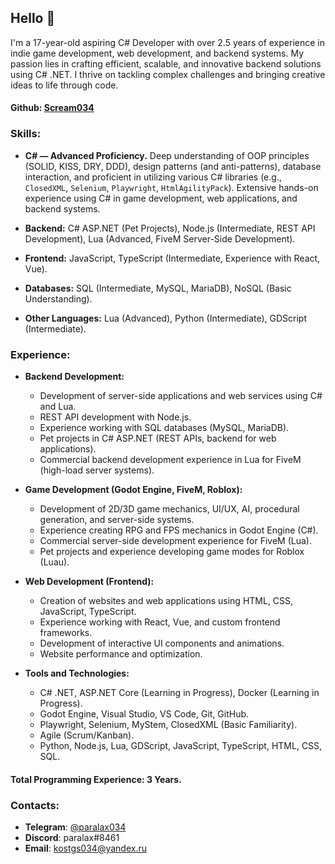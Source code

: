 ## Hello 👋

I'm a 17-year-old aspiring C# Developer with over 2.5 years of experience in indie game development, web development, and backend systems. My passion lies in crafting efficient, scalable, and innovative backend solutions using C# .NET. I thrive on tackling complex challenges and bringing creative ideas to life through code.

#### Github: [Scream034](https://github.com/Scream034)

### Skills:

- **C# — Advanced Proficiency.**  Deep understanding of OOP principles (SOLID, KISS, DRY, DDD), design patterns (and anti-patterns), database interaction, and proficient in utilizing various C# libraries (e.g., `ClosedXML`, `Selenium`, `Playwright`, `HtmlAgilityPack`).  Extensive hands-on experience using C# in game development, web applications, and backend systems.

- **Backend:** C# ASP.NET (Pet Projects), Node.js (Intermediate, REST API Development), Lua (Advanced, FiveM Server-Side Development).

- **Frontend:** JavaScript, TypeScript (Intermediate, Experience with React, Vue).

- **Databases:** SQL (Intermediate, MySQL, MariaDB), NoSQL (Basic Understanding).

- **Other Languages:** Lua (Advanced), Python (Intermediate), GDScript (Intermediate).

### Experience:

- **Backend Development:**
    - Development of server-side applications and web services using C# and Lua.
    - REST API development with Node.js.
    - Experience working with SQL databases (MySQL, MariaDB).
    - Pet projects in C# ASP.NET (REST APIs, backend for web applications).
    - Commercial backend development experience in Lua for FiveM (high-load server systems).

- **Game Development (Godot Engine, FiveM, Roblox):**
    - Development of 2D/3D game mechanics, UI/UX, AI, procedural generation, and server-side systems.
    - Experience creating RPG and FPS mechanics in Godot Engine (C#).
    - Commercial server-side development experience for FiveM (Lua).
    - Pet projects and experience developing game modes for Roblox (Luau).

- **Web Development (Frontend):**
    - Creation of websites and web applications using HTML, CSS, JavaScript, TypeScript.
    - Experience working with React, Vue, and custom frontend frameworks.
    - Development of interactive UI components and animations.
    - Website performance and optimization.

- **Tools and Technologies:**
    - C# .NET, ASP.NET Core (Learning in Progress), Docker (Learning in Progress).
    - Godot Engine, Visual Studio, VS Code, Git, GitHub.
    - Playwright, Selenium, MyStem, ClosedXML (Basic Familiarity).
    - Agile (Scrum/Kanban).
    - Python, Node.js, Lua, GDScript, JavaScript, TypeScript, HTML, CSS, SQL.

#### Total Programming Experience: 3 Years.

### Contacts:
- **Telegram**: [@paralax034](https://t.me/paralax034)
- **Discord**: paralax#8461
- **Email**: kostgs034@yandex.ru
